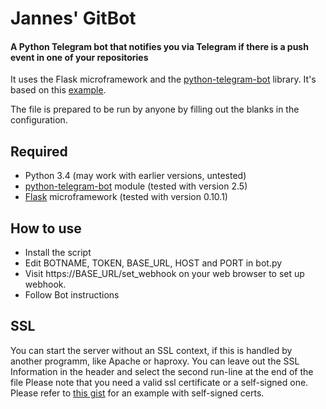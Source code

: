 # Jannes' GitBot
#### A Python Telegram bot that notifies you via Telegram if there is a push event in one of your repositories

It uses the Flask microframework and the [python-telegram-bot](https://github.com/leandrotoledo/python-telegram-bot) library. It's based on this [example](https://github.com/sooyhwang/Simple-Echo-Telegram-Bot).

The file is prepared to be run by anyone by filling out the blanks in the configuration.

## Required
* Python 3.4 (may work with earlier versions, untested)
* [python-telegram-bot](https://github.com/leandrotoledo/python-telegram-bot) module (tested with version 2.5)
* [Flask](http://flask.pocoo.org/) microframework (tested with version 0.10.1)

## How to use
* Install the script
* Edit BOTNAME, TOKEN, BASE_URL, HOST and PORT in bot.py
* Visit https://BASE_URL/set_webhook on your web browser to set up webhook.
* Follow Bot instructions

## SSL
You can start the server without an SSL context, if this is handled by another programm, like Apache or haproxy. You can leave out the SSL Information in the header and select the second run-line at the end of the file 
Please note that you need a valid ssl certificate or a self-signed one. Please refer to [this gist](https://gist.github.com/leandrotoledo/4e9362acdc5db33ae16c) for an example with self-signed certs.
